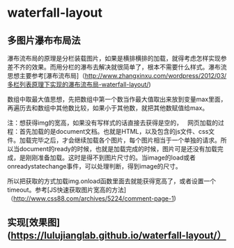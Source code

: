 # waterfall-layout

## 多图片瀑布布局法

瀑布流布局的原理是分栏装载图片，如果是横排横排的加载，就得考虑怎样实现参差不齐的效果。而用分栏的瀑布去解决就很简单了，根本不需要什么样式。瀑布流思想主要参考[瀑布流布局]（http://www.zhangxinxu.com/wordpress/2012/03/多栏列表原理下实现的瀑布流布局-waterfall-layout/)

数组中取最大值思想，先把数组中第一个数当作最大值取出来放到变量max里面，再遍历去和数组中其他数比较，如果小于其他数，就把其他数赋值给max。

注：想获得img的宽高，如果没有写样式的话直接去获得是空的，
    网页加载的过程：首先加载的是document文档。也就是HTML，以及包含的js文件、css文件。加载完毕之后，才会继续加载各个图片，每个图片相当于一个单独的请求。所以当document的ready的时候，也就是加载完成的时候，图片可是还没有加载完成，是刚刚准备加载。这时是得不到图片尺寸的。当image的load或者onreadystatechange事件，可以处理判断，得到image的尺寸。

所以把获取的方式加载img.onload函数里面去就能获得宽高了，或者设置一个timeout。参考[JS快速获取图片宽高的方法]（http://www.css88.com/archives/5224/comment-page-1)

## 实现[效果图](https://lulujianglab.github.io/waterfall-layout/）
